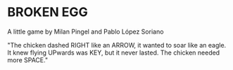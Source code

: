 # BROKEN EGG
A little game by Milan Pingel and Pablo López Soriano

"The chicken dashed RIGHT like an ARROW,
it wanted to soar like an eagle.
It knew flying UPwards was KEY,
but it never lasted.
The chicken needed more SPACE."
